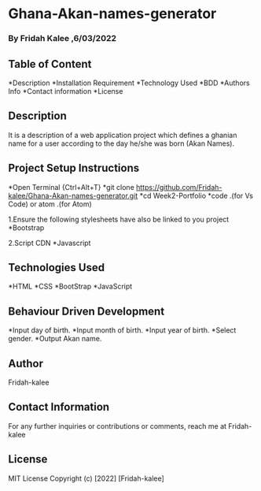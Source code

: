 # Ghana-Akan-names-generator
### By Fridah Kalee ,6/03/2022
## Table of Content
*Description
*Installation Requirement
*Technology Used
*BDD
*Authors Info
*Contact information
*License

## Description
It is a description of a web application project which defines a ghanian name for a user according to the day he/she was born (Akan Names).

## Project Setup Instructions
*Open Terminal {Ctrl+Alt+T}
*git clone https://github.com/Fridah-kalee/Ghana-Akan-names-generator.git
*cd Week2-Portfolio
*code .(for Vs Code) or atom .(for Atom)

1.Ensure the following stylesheets have also be linked to you project
*Bootstrap 

2.Script CDN
*Javascript

## Technologies Used
*HTML
*CSS
*BootStrap
*JavaScript

## Behaviour Driven Development
*Input day of birth.
*Input month of birth.
*Input year of birth.
*Select gender.
*Output Akan name.

## Author
Fridah-kalee

## Contact Information
For any further inquiries or contributions or comments, reach me at Fridah-kalee

## License
MIT License Copyright (c) [2022] [Fridah-kalee]